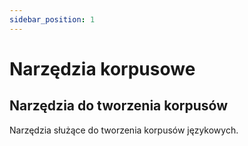 ```yaml
---
sidebar_position: 1
---
```


# Narzędzia korpusowe

## Narzędzia do tworzenia korpusów
Narzędzia służące do tworzenia korpusów językowych.
